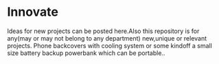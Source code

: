 # Innovate
Ideas for new projects can be posted here.Also this repository is for any(may or may not belong to any department) new,unique or relevant projects.
Phone backcovers with cooling system or some kindoff a small size battery backup powerbank which can be portable..
